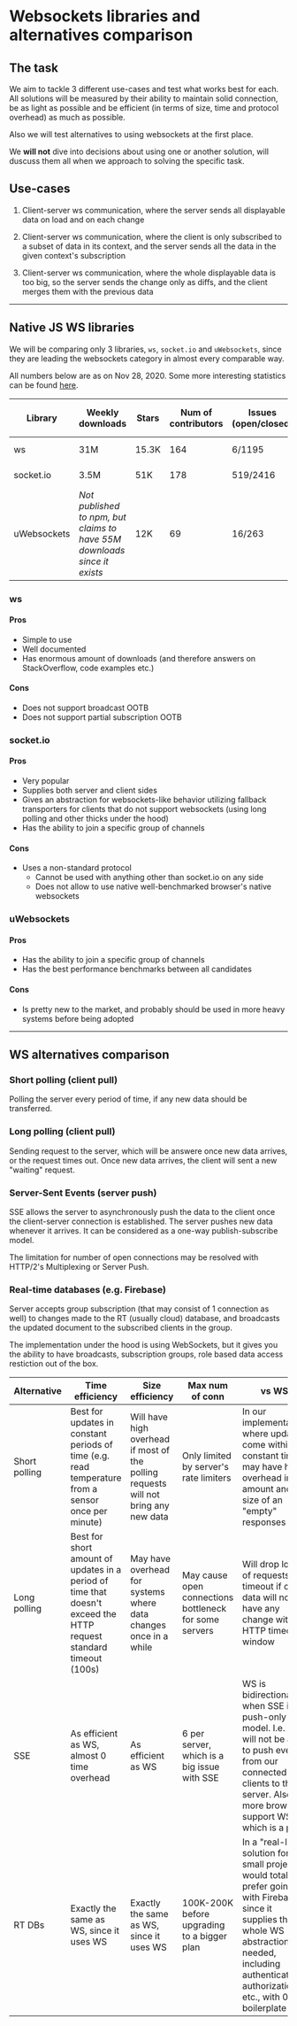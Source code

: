 # Websockets libraries and alternatives comparison

## The task

We aim to tackle 3 different use-cases and test what works best for each. All solutions will be measured by their ability to maintain solid connection, be as light as possible and be efficient (in terms of size, time and protocol overhead) as much as possible.

Also we will test alternatives to using websockets at the first place.

We **will not** dive into decisions about using one or another solution, will duscuss them all when we approach to solving the specific task.

## Use-cases

1. Client-server ws communication, where the server sends all displayable data on load and on each change

2. Client-server ws communication, where the client is only subscribed to a subset of data in its context, and the server sends all the data in the given context's subscription

3. Client-server ws communication, where the whole displayable data is too big, so the server sends the change only as diffs, and the client merges them with the previous data

---

## Native JS WS libraries

We will be comparing only 3 libraries, `ws`, `socket.io` and `uWebsockets`, since they are leading the websockets category in almost every comparable way.

All numbers below are as on Nov 28, 2020. Some more interesting statistics can be found [here](https://npmcompare.com/compare/meteor,socket.io,uws,websocket,ws).

| Library     | Weekly downloads                                                         | Stars | Num of contributors | Issues (open/closed) | Last update | Battle tested since |
| ----------- | ------------------------------------------------------------------------ | ----- | ------------------- | -------------------- | ----------- | ------------------- |
| ws          | 31M                                                                      | 15.3K | 164                 | 6/1195               | Month ago   | Nov 2011            |
| socket.io   | 3.5M                                                                     | 51K   | 178                 | 519/2416             | Hours ago   | Mar 2010            |
| uWebsockets | _Not published to npm, but claims to have 55M downloads since it exists_ | 12K   | 69                  | 16/263               | Days ago    | Apr 2016            |

### ws

#### Pros

- Simple to use
- Well documented
- Has enormous amount of downloads (and therefore answers on StackOverflow, code examples etc.)

#### Cons

- Does not support broadcast OOTB
- Does not support partial subscription OOTB

### socket.io

#### Pros

- Very popular
- Supplies both server and client sides
- Gives an abstraction for websockets-like behavior utilizing fallback transporters for clients that do not support websockets (using long polling and other thicks under the hood)
- Has the ability to join a specific group of channels

#### Cons

- Uses a non-standard protocol
  - Cannot be used with anything other than socket.io on any side
  - Does not allow to use native well-benchmarked browser's native websockets

### uWebsockets

#### Pros

- Has the ability to join a specific group of channels
- Has the best performance benchmarks between all candidates

#### Cons

- Is pretty new to the market, and probably should be used in more heavy systems before being adopted

---

## WS alternatives comparison

### Short polling (client pull)

Polling the server every period of time, if any new data should be transferred.

### Long polling (client pull)

Sending request to the server, which will be answere once new data arrives, or the request times out. Once new data arrives, the client will sent a new "waiting" request.

### Server-Sent Events (server push)

SSE allows the server to asynchronously push the data to the client once the client-server connection is established. The server pushes new data whenever it arrives. It can be considered as a one-way publish-subscribe model.

The limitation for number of open connections may be resolved with HTTP/2's Multiplexing or Server Push.

### Real-time databases (e.g. Firebase)

Server accepts group subscription (that may consist of 1 connection as well) to changes made to the RT (usually cloud) database, and broadcasts the updated document to the subscribed clients in the group.

The implementation under the hood is using WebSockets, but it gives you the ability to have broadcasts, subscription groups, role based data access restiction out of the box.

| Alternative   | Time efficiency                                                                                                   | Size efficiency                                                                     | Max num of conn                                        | vs WS                                                                                                                                                                                                        |
| ------------- | ----------------------------------------------------------------------------------------------------------------- | ----------------------------------------------------------------------------------- | ------------------------------------------------------ | ------------------------------------------------------------------------------------------------------------------------------------------------------------------------------------------------------------ |
| Short polling | Best for updates in constant periods of time (e.g. read temperature from a sensor once per minute)                | Will have high overhead if most of the polling requests will not bring any new data | Only limited by server's rate limiters                 | In our implementation where updates come within no constant time it may have huge overhead in amount and size of an "empty" responses                                                                        |
| Long polling  | Best for short amount of updates in a period of time that doesn't exceed the HTTP request standard timeout (100s) | May have overhead for systems where data changes once in a while                    | May cause open connections bottleneck for some servers | Will drop lots of requests on timeout if our data will not have any change within HTTP timeout window                                                                                                        |
| SSE           | As efficient as WS, almost 0 time overhead                                                                        | As efficient as WS                                                                  | 6 per server, which is a big issue with SSE            | WS is bidirectional, when SSE is a push-only model. I.e. we will not be able to push events from our connected clients to the server. Also, more browsers support WS, which is a plus                        |
| RT DBs        | Exactly the same as WS, since it uses WS                                                                          | Exactly the same as WS, since it uses WS                                            | 100K-200K before upgrading to a bigger plan            | In a "real-life" solution for small projects I would totally prefer going with Firebase, since it supplies the whole WS abstraction needed, including authentication, authorization etc., with 0 boilerplate |
